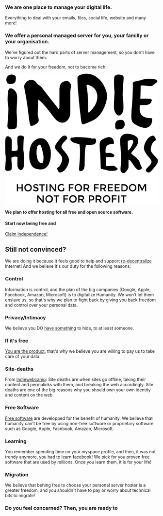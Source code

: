 ### We are one place to manage your digital life.

Everything to deal with your emails, files, social life, website and many more!

### We offer a personal managed server for you, your familly or your organisation.

We've figured out the hard parts of server management, so you don't have to worry about them.

And we do it for your freedom, not to become rich.

<img class="image featured" src="/images/logo-full-black.svg" alt="IndieHosters"/>

#### We plan to offer hosting for all free and open source software.

#### Start now being free and

<a class="scrolly button" href="/index.html#claim">Claim Independence!</a>

## Still not convinced?

We are doing it because it feels good to help and support [re-decentralize](http://redecentralize.org/) Internet! And we believe it's our duty for the following reasons:

### Control

Information is control, and the plan of the big companies (Google, Apple, Facebook, Amazon, Microsoft) is to digitalize Humanity.
We won't let them enslave us, so that's why we plan to fight back by giving you back freedom and control over your personal data.

### Privacy/Intimacy

We believe you DO [have](https://en.wikipedia.org/wiki/Nothing_to_hide_argument) [something](https://github.com/pierreozoux/ihavesomethingtohi.de) to hide, to at least someone.


### If it's free

[You are the product](http://standblog.org/blog/post/2015/01/30/Flicage-brouillon-Partie-2-chapitre-15-le-piege-de-la-gratuite), that's why we believe you are willing to pay us to take care of your data.

### Site-deaths

From [Indiewebcamp](http://indiewebcamp.com/site-deaths): Site deaths are when sites go offline, taking their content and permalinks with them, and breaking the web accordingly. Site deaths are one of the big reasons why you should own your own identity and content on the web.

### Free Software

[Free software](https://en.wikipedia.org/wiki/The_Free_Software_Definition) are developped for the benefit of humanity. We believe that humanity can't be free by using non-free software or proprietary software such as Google, Apple, Facebook, Amazon, Microsoft.

### Learning

You remember spending time on your myspace profile, and then, it was not trendy anymore, you had to learn facebook! We pick for you proven free software that are used by millions. Once you learn them, it is for your life!

### Migration

We believe that behing free to choose your personal server hoster is a greater freedom, and you shouldn't have to pay or worry about technical bits to migrate!

### Do you feel concerned? Then, you are ready to

